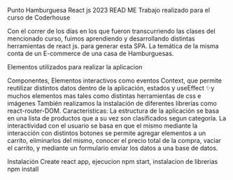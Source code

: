 Punto Hamburguesa React js 2023 READ ME Trabajo realizado para el curso de Coderhouse

Con el correr de los días en los que fueron transcurriendo las clases del mencionado curso, fuimos aprendiendo y desarrollando distintas herramientas de react js. para generar esta SPA. La temática de la misma conta de un E-commerce de una casa de Hamburguesas.

Elementos utilizados para realizar la aplicacion

Componentes, Elementos interactivos como eventos Context, que permite reutilizar distintos datos dentro de la aplicación, estados y useEffect ✨y muchos elementos mas tales como distintas herramientas de css e imágenes También realizamos la instalación de diferentes librerías como react-router-DOM.
Características: La estructura de la aplicación se basa en una lista de productos que a su vez son clasificados segun categoría. La interactividad con el usuario se basa en que el mismo mediante la interacción con distintos botones se permite agregar elementos a un carrito, eliminarlos del mismo, conocer el precio total de la compra, vaciar el carrito, y mediante un formulario enviar los datos a una base de datos.

Instalación Create react app, ejecucion npm start, instalacion de librerias npm install
